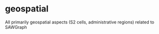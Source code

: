# geospatial
All primarily geospatial aspects (S2 cells, administrative regions) related to SAWGraph
